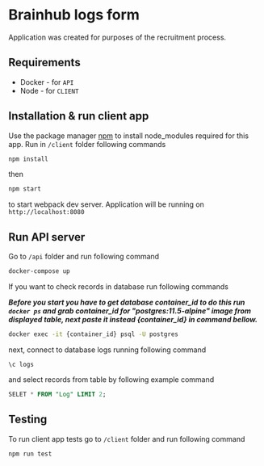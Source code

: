 # Brainhub logs form

Application was created for purposes of the recruitment process.

## Requirements

 - Docker - for ```API```
 - Node - for ```CLIENT```

## Installation & run client app

Use the package manager [npm](https://docs.npmjs.com/try-the-latest-stable-version-of-npm) to install node_modules required for this app.
Run in ```/client``` folder following commands

```bash
npm install 
```
then 
```bash
npm start
```
to start webpack dev server. Application will be running on ```http://localhost:8080```

## Run API server
Go to ```/api``` folder and run following command
```bash
docker-compose up
```
If you want to check records in database run following commands


***Before you start you have to get database container_id to do this run ```docker ps``` and grab container_id for "postgres:11.5-alpine" image from displayed table, next paste it instead {container_id} in command bellow.*** 

```bash
docker exec -it {container_id} psql -U postgres
```
next, connect to database logs running following command
```
\c logs
```

and select records from table by following example command
```sql
SELET * FROM "Log" LIMIT 2;
```

## Testing
To run client app tests go to ```/client``` folder and run following command
```bash
npm run test
```

